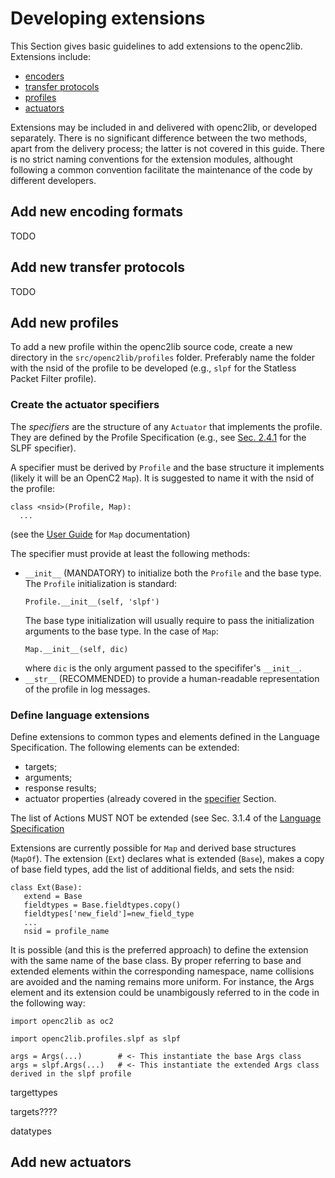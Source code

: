 # Developing extensions 

This Section gives basic guidelines to add extensions to the openc2lib. Extensions include:
- [encoders](https://github.com/mattereppe/openc2/blob/main/docs/developingextensions.md#add-new-encoding-formats)
- [transfer protocols](https://github.com/mattereppe/openc2/blob/main/docs/developingextensions.md#add-new-transfer-protocols)
- [profiles](https://github.com/mattereppe/openc2/blob/main/docs/developingextensions.md#add-new-profiles)
- [actuators](https://github.com/mattereppe/openc2/blob/main/docs/developingextensions.md#add-new-actuators)

Extensions may be included in and delivered with openc2lib, or developed separately. There is no significant difference between the two methods, apart from the delivery process; the latter is not covered in this guide. There is no strict naming conventions for the extension modules, althought following a common convention facilitate the maintenance of the code by different developers.

## Add new encoding formats

TODO

## Add new transfer protocols

TODO


## Add new profiles

To add a new profile within the openc2lib source code, create a new directory in the `src/openc2lib/profiles` folder. Preferably name the folder with the nsid of the profile to be developed (e.g., `slpf` for the Statless Packet Filter profile). 

### Create the actuator specifiers

The _specifiers_ are the structure of any `Actuator` that implements the profile. They are defined by the Profile Specification (e.g., see [Sec. 2.4.1](https://docs.oasis-open.org/openc2/oc2slpf/v1.0/cs01/oc2slpf-v1.0-cs01.pdf) for the SLPF specifier).

A specifier must be derived by `Profile` and the base structure it implements (likely it will be an OpenC2 `Map`). It is suggested to name it with the nsid of the profile:
```
class <nsid>(Profile, Map):
  ...
```
(see the [User Guide](userguide.md) for `Map` documentation)

The specifier must provide at least the following methods:
- `__init__` (MANDATORY) to initialize both the `Profile` and the base type. The `Profile` initialization is standard:
  ```
  Profile.__init__(self, 'slpf')
  ```
  The base type initialization will usually require to pass the initialization arguments to the base type. In the case of `Map`:
  ```
  Map.__init__(self, dic)
  ```
  where `dic` is the only argument passed to the specififer's ``__init__``.
- `__str__` (RECOMMENDED) to provide a human-readable representation of the profile in log messages.

### Define language extensions

Define extensions to common types and elements defined in the Language Specification. The following elements can be extended:
- targets;
- arguments;
- response results;
- actuator properties (already covered in the [specifier](https://github.com/mattereppe/openc2/blob/main/docs/developingextensions.md#create-the-actuator-specifiers) Section.

The list of Actions MUST NOT be extended (see Sec. 3.1.4 of the [Language Specification](https://docs.oasis-open.org/openc2/oc2ls/v1.0/cs02/oc2ls-v1.0-cs02.pdf)

Extensions are currently possible for `Map` and derived base structures (`MapOf`). The extension (`Ext`) declares what is extended (`Base`), makes a copy of base field types, add the list of additional fields, and sets the nsid:
```
class Ext(Base):
   extend = Base
   fieldtypes = Base.fieldtypes.copy()
   fieldtypes['new_field']=new_field_type
   ...
   nsid = profile_name
```
It is possible (and this is the preferred approach) to define the extension with the same name of the base class. By proper referring to base and extended elements within the corresponding namespace, name collisions are avoided and the naming remains more uniform.
For instance, the Args element and its extension could be unambigously referred to in the code in the following way:
```
import openc2lib as oc2

import openc2lib.profiles.slpf as slpf

args = Args(...)        # <- This instantiate the base Args class
args = slpf.Args(...)   # <- This instantiate the extended Args class derived in the slpf profile
```


targettypes


targets????


datatypes







## Add new actuators
